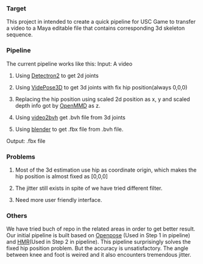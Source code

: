 ### Target
This project in intended to create a quick pipeline for USC Game to transfer a video to a Maya editable file that contains corresponding 3d skeleton sequence.



### Pipeline
The current pipeline works like this:
Input: A video

1. Using [Detectron2](https://github.com/facebookresearch/detectron2) to get 2d joints

2. Using [VidePose3D](https://github.com/facebookresearch/VideoPose3D) to get 3d joints with fix hip position(always 0,0,0)

3. Replacing the hip position using scaled 2d position as x, y and scaled depth info got by [OpenMMD](https://github.com/peterljq/OpenMMD) as z.  

4. Using [video2bvh](https://github.com/KevinLTT/video2bvh) get .bvh file from 3d joints

5. Using [blender](https://www.blender.org/) to get .fbx file from .bvh file.

Output: .fbx  file



### Problems
1. Most of the 3d estimation use hip as coordinate origin, which makes the hip position is almost fixed as [0,0,0]

2. The jitter still exists in spite of we have tried different filter.

3. Need more user friendly interface.




### Others
We have tried buch of repo in the related areas in order to get better result.
Our initial pipeline is built based on [Openpose](https://github.com/CMU-Perceptual-Computing-Lab/openpose) (Used in Step 1 in pipeline) and [HMR](https://github.com/akanazawa/hmr)(Used in Step 2 in pipeline). This pipeline surprisingly solves the fixed hip position problem. But the accuracy is unsatisfactory. The angle between knee and foot is weired and it also encounters tremendous jitter.